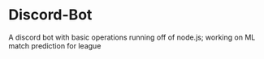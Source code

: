 # Discord-Bot
A discord bot with basic operations running off of node.js; working on ML match prediction for league
